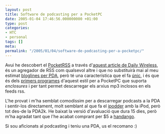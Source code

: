 ```yaml
---
layout: post
title: Software de podcasting per a PocketPC
date: 2005-01-04 17:46:56.000000000 +01:00
type: post
categories:
- HTC
- personal
tags: []
meta:
permalink: "/2005/01/04/software-de-podcasting-per-a-pocketpc/"
---
```

Avui he descobert el [PocketRSS](http://www.happyjackroad.com/AtomicDB/pocketpc/pocketRSS/pocketRSS.asp) a través d'[aquest article de Daily Wireless](http://dailywireless.org//modules.php?name=News&file=article&sid=3469), és un agregador de RSS com qualsevol altre i que no substituirà mai al meu estimat [bloglines per PDA](http://www.bloglines.com/mobile), però té una característica que el fa [únic](http://www.msmobiles.com/news.php/3232.html), i és que és dels [primers programes](http://www.ipodder.org/directory/4/ipodderSoftware/pocketPc) d'aquest estil per a PocketPC que suporta _enclosures_ i per tant permet descarregar els arxius mp3 inclosos en els feeds rss.

L'he provat i m'ha semblat comodíssim per a descarregar podcasts a la PDA i sentir-los directament, molt semblant al que fa el [ipodder](http://ipodder.sourceforge.net/index.php) amb la iPod, però tot des-de la PDA2k. He baixat la versió d'avaluació que dura 15 dies, però m'ha agradat tant que l'he acabat comprant per $5 a [handango](http://www.handango.com/PlatformTopSoftware.jsp?authorId=83512&platformId=2&siteId=1&title=Happy+Jack+Road+Solutions&zsortParams=true).

Si sou aficionats al podcasting i teniu una PDA, us el recomano :)

